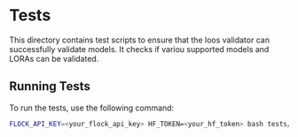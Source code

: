 # Tests

This directory contains test scripts to ensure that the loos validator can successfully validate models. It checks if variou supported models and LORAs can be validated.
## Running Tests

To run the tests, use the following command:

```bash
FLOCK_API_KEY=<your_flock_api_key> HF_TOKEN=<your_hf_token> bash tests/test_validation.sh